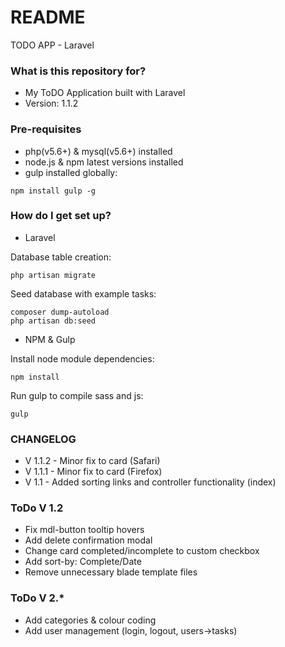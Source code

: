 # README #

TODO APP - Laravel

### What is this repository for? ###

* My ToDO Application built with Laravel
* Version: 1.1.2

### Pre-requisites ###

* php(v5.6+) & mysql(v5.6+) installed
* node.js & npm latest versions installed
* gulp installed globally:
```
npm install gulp -g
```

### How do I get set up? ###

* Laravel

Database table creation:
```
php artisan migrate
```

Seed database with example tasks:
```
composer dump-autoload
php artisan db:seed
```

* NPM & Gulp

Install node module dependencies:
```
npm install
```

Run gulp to compile sass and js:
```
gulp
```


### CHANGELOG ###

* V 1.1.2 - Minor fix to card (Safari)
* V 1.1.1 - Minor fix to card (Firefox)
* V 1.1 - Added sorting links and controller functionality (index)

### ToDo V 1.2 ###

* Fix mdl-button tooltip hovers
* Add delete confirmation modal
* Change card completed/incomplete to custom checkbox
* Add sort-by: Complete/Date
* Remove unnecessary blade template files

### ToDo V 2.* ###
* Add categories & colour coding
* Add user management (login, logout, users->tasks)